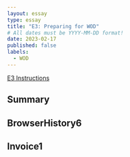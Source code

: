 ```yaml
---
layout: essay
type: essay
title: "E3: Preparing for WOD"
# All dates must be YYYY-MM-DD format!
date: 2023-02-17
published: false
labels:
  - WOD
---
```


<a href="https://dport96.github.io/ITM352/morea/060.expressions-operators/experience-preparing-for-WOD.html">E3 Instructions</a>
## Summary 



## BrowserHistory6


## Invoice1 
